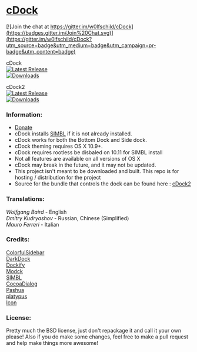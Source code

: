 # [cDock](http://w0lfschild.github.io/cdock.html)

[![Join the chat at https://gitter.im/w0lfschild/cDock](https://badges.gitter.im/Join%20Chat.svg)](https://gitter.im/w0lfschild/cDock?utm_source=badge&utm_medium=badge&utm_campaign=pr-badge&utm_content=badge)  

cDock    
[![Latest Release](https://img.shields.io/github/release/w0lfschild/cDock.svg)](https://github.com/w0lfschild/cDock/releases/latest)   
[![Downloads](https://img.shields.io/github/downloads/w0lfschild/cDock/latest/total.svg)](https://github.com/w0lfschild/cDock/archive/master.zip)    

cDock2    
[![Latest Release](https://img.shields.io/github/release/w0lfschild/cDock2.svg)](https://github.com/w0lfschild/cDock/releases/latest)   
[![Downloads](https://img.shields.io/github/downloads/w0lfschild/cDock2/latest/total.svg)](https://github.com/w0lfschild/cDock2/blob/master/release/release.zip?raw=true)  

### Information:
* [Donate](http://w0lfschild.github.io/pages/donate.html)
* cDock installs [SIMBL](http://www.culater.net/software/SIMBL/SIMBL.php) if it is not already installed.
* cDock works for both the Bottom Dock and Side dock.
* cDock theming requires OS X 10.9+.
* cDock requires rootless be disbaled on 10.11 for SIMBL install
* Not all features are available on all versions of OS X
* cDock may break in the future, and it may not be updated.
* This project isn't meant to be downloaded and built. This repo is for hosting / distribution for the project
* Source for the bundle that controls the dock can be found here : [cDock2](http://github.com/w0lfschild/cDock2)

### Translations:
*Wolfgang Baird* - English    
*Dmitry Kudryashov* - Russian, Chinese (Simplified)    
*Mauro Ferreri* - Italian    

### Credits:  
[ColorfulSidebar](http://cooviewerzoom.web.fc2.com/)    
[DarkDock](http://github.com/b3ll/DarkDock)    
[Dockify](https://github.com/alexzielenski/dockify)    
[Modck](https://github.com/mstg/Modck)    
[SIMBL](http://www.culater.net/software/SIMBL/SIMBL.php)    
[CocoaDialog](http://mstratman.github.io/cocoadialog/)    
[Pashua](http://bluem.net/en/mac/pashua/)    
[platypus](http://sveinbjorn.org/platypus)       
[Icon](http://scafer31000.deviantart.com)    

### License:
Pretty much the BSD license, just don't repackage it and call it your own please!
Also if you do make some changes, feel free to make a pull request and help make things more awesome!
